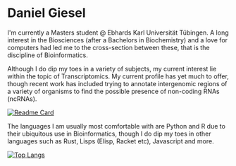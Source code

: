 # Daniel Giesel

I'm currently a Masters student @ Ebhards Karl Universität Tübingen. A long interest in the Biosciences (after a Bachelors in Biochemistry) and a love for computers had led me to the cross-section between these, that is the discipline of Bioinformatics. 

Although I do dip my toes in a variety of subjects, my current interest lie within the topic of Transcriptomics. My current profile has yet much to offer, though recent work has included trying to annotate intergenomic regions of a variety of organisms to find the possible presence of non-coding RNAs (ncRNAs).

[![Readme Card](https://github-readme-stats.vercel.app/api/pin/?username=dmgie&repo=IntergeneIdentifier)](https://github.com/dmgie/IntergeneIdentifier)



The languages I am usually most comfortable with are Python and R due to their ubiquitous use in Bioinformatics, though I do dip my toes in other languages such as Rust, Lisps (Elisp, Racket etc), Javascript and more.

[![Top Langs](https://github-readme-stats.vercel.app/api/top-langs/?username=dmgie&layout=compact)]()
